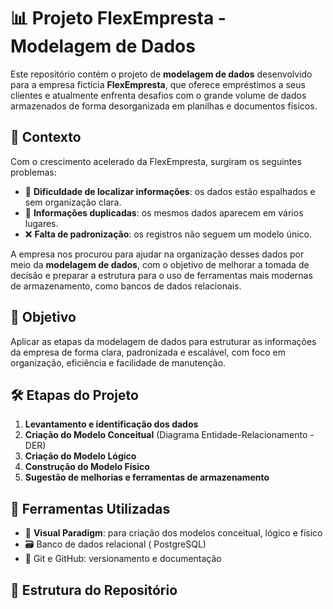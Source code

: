 # 📊 Projeto FlexEmpresta - Modelagem de Dados

Este repositório contém o projeto de **modelagem de dados** desenvolvido para a empresa fictícia **FlexEmpresta**, que oferece empréstimos a seus clientes e atualmente enfrenta desafios com o grande volume de dados armazenados de forma desorganizada em planilhas e documentos físicos.

## 🧩 Contexto

Com o crescimento acelerado da FlexEmpresta, surgiram os seguintes problemas:

- 📌 **Dificuldade de localizar informações**: os dados estão espalhados e sem organização clara.
- 🔁 **Informações duplicadas**: os mesmos dados aparecem em vários lugares.
- ❌ **Falta de padronização**: os registros não seguem um modelo único.

A empresa nos procurou para ajudar na organização desses dados por meio da **modelagem de dados**, com o objetivo de melhorar a tomada de decisão e preparar a estrutura para o uso de ferramentas mais modernas de armazenamento, como bancos de dados relacionais.

## 🎯 Objetivo

Aplicar as etapas da modelagem de dados para estruturar as informações da empresa de forma clara, padronizada e escalável, com foco em organização, eficiência e facilidade de manutenção.

## 🛠️ Etapas do Projeto

1. **Levantamento e identificação dos dados**
2. **Criação do Modelo Conceitual** (Diagrama Entidade-Relacionamento - DER)
3. **Criação do Modelo Lógico**
4. **Construção do Modelo Físico**
5. **Sugestão de melhorias e ferramentas de armazenamento**

## 🧰 Ferramentas Utilizadas

- 🧩 **Visual Paradigm**: para criação dos modelos conceitual, lógico e físico
- 🗃️ Banco de dados relacional ( PostgreSQL)
- 📂 Git e GitHub: versionamento e documentação

## 📁 Estrutura do Repositório

